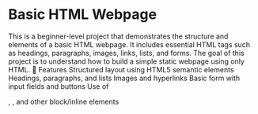 # Basic HTML Webpage
This is a beginner-level project that demonstrates the structure and elements of a basic HTML webpage. It includes essential HTML tags such as headings, paragraphs, images, links, lists, and forms. The goal of this project is to understand how to build a simple static webpage using only HTML.  🚀 Features Structured layout using HTML5 semantic elements  Headings, paragraphs, and lists  Images and hyperlinks  Basic form with input fields and buttons  Use of <div>, <span>, and other block/inline elements
